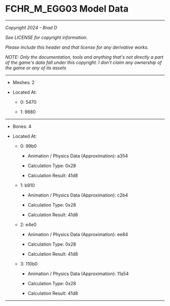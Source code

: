 # FCHR_M_EGG03 Model Data

---

*Copyright 2024 - Brad D*

*See LICENSE for copyright information.*

*Please include this header and that license for any derivative works.*

*NOTE: Only the documentation, tools and anything that's not directly a part of the game's data fall under this copyright. I don't claim any ownership of the game or any of its assets*

---

* Meshes: 2

* Located At:

  * 0: 5470

  * 1: 9680

---

* Bones: 4

* Located At:

  * 0: 99b0

    * Animation / Physics Data (Approximation): a354

    * Calculation Type: 0x28

    * Calculation Result: 41d8

  * 1: b910

    * Animation / Physics Data (Approximation): c2b4

    * Calculation Type: 0x28

    * Calculation Result: 41d8

  * 2: e4e0

    * Animation / Physics Data (Approximation): ee84

    * Calculation Type: 0x28

    * Calculation Result: 41d8

  * 3: 110b0

    * Animation / Physics Data (Approximation): 11a54

    * Calculation Type: 0x28

    * Calculation Result: 41d8

---

